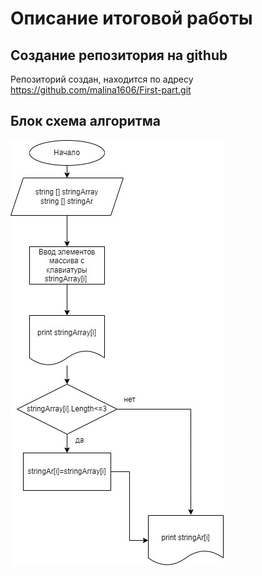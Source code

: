 # Описание итоговой работы #

## Создание репозитория на github
Репозиторий создан, находится по адресу https://github.com/malina1606/First-part.git

## Блок схема алгоритма 
![Схема](pic.jpg)

